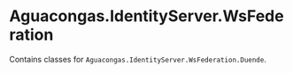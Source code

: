 ﻿# Aguacongas.IdentityServer.WsFederation

Contains classes for `Aguacongas.IdentityServer.WsFederation.Duende`.